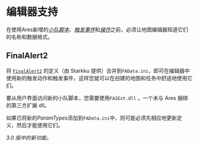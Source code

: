 # 编辑器支持

在使用Ares新增的[*小队脚本*](scripts.html)、[*触发事件*](triggerevents.html)和[*操作*](triggeractions.html)之前，必须让地图编辑器知道它们的名称和数据格式。

## FinalAlert2

将 [`FinalAlert2`](../_downloads/FADataCode.txt) 的定义（由 Starkku 提供）合并到`FAData.ini`，即可在编辑器中使用新的触发动作和触发事件，这样您就可以在创建的地图和任务中舒适地使用它们。

要从用户界面访问新的小队脚本，您需要使用`FA2Ext.dll` ，一个未与 Ares 捆绑的第三方扩展 dll。

如果已将新的*ParamTypes*添加到`FAData.ini`中，则可能必须先相应地更新定义，然后才能使用它们。

*3.0 版中的新功能。*